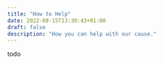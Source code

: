 ```yaml
---
title: "How to Help"
date: 2022-08-15T13:30:43+01:00
draft: false
description: "How you can help with our cause."
---
```


todo